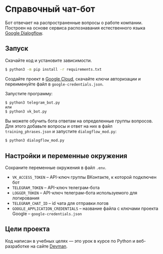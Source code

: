 # Справочный чат-бот

Бот отвечает на распространенные вопросы о работе компании. Построен на основе сервиса распознавания естественного языка [Google Dialogflow](https://cloud.google.com/dialogflow).

## Запуск

Скачайте код и установите зависимости.

```bash
$ python3 -m pip install -r requirements.txt
```
Создайте проект в [Google Cloud](https://cloud.google.com/dialogflow/es/docs/quick/setup), скачайте ключи авторизации и переименуйте файл в `google-credentials.json`.

Запустите программу:
```bash
$ python3 telegram_bot.py
или
$ python3 vk_bot.py
```
Вы можете обучить бота ответам на определенные группы вопросов. Для этого добавьте вопросы и ответ на них в файл `training_phrases.json` и запустите `dialogflow_mod.py`:
```bash
$ python3 dialogflow_mod.py
```

## Настройки и переменные окружения

Сохраните переменные окружения в файл `.env`.

- `VK_ACCESS_TOKEN` – API-ключ группы ВКонтакте, к которой подключен бот
- `TELEGRAM_TOKEN` – API-ключ телеграм-бота
- `LOGGER_TOKEN` – API-ключ телеграм-бота используемого для логирования
- `TELEGRAM_CHAT_ID` – id чата для отправки логов
- `GOOGLE_APPLICATION_CREDENTIALS` – название файла с ключами проекта Google – `google-credentials.json`

## Цели проекта

Код написан в учебных целях — это урок в курсе по Python и веб-разработке на сайте [Devman](https://dvmn.org).
